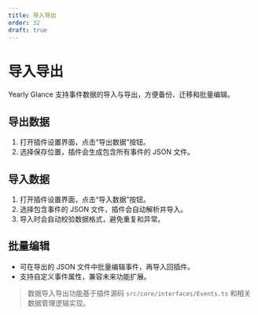 ```yaml
---
title: 导入导出
order: 32
draft: true
---
```


# 导入导出

Yearly Glance 支持事件数据的导入与导出，方便备份、迁移和批量编辑。

## 导出数据

1. 打开插件设置界面，点击“导出数据”按钮。
2. 选择保存位置，插件会生成包含所有事件的 JSON 文件。

## 导入数据

1. 打开插件设置界面，点击“导入数据”按钮。
2. 选择包含事件的 JSON 文件，插件会自动解析并导入。
3. 导入时会自动校验数据格式，避免重复和异常。

## 批量编辑

- 可在导出的 JSON 文件中批量编辑事件，再导入回插件。
- 支持自定义事件属性，兼容未来功能扩展。

> 数据导入导出功能基于插件源码 `src/core/interfaces/Events.ts` 和相关数据管理逻辑实现。